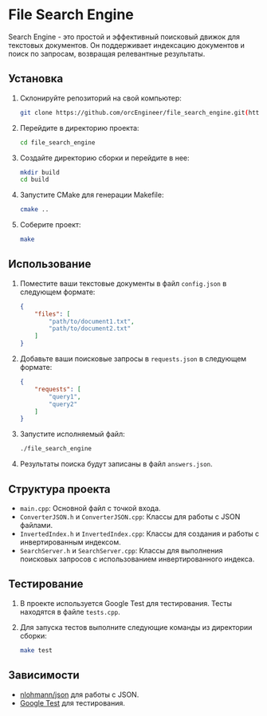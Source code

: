 # File Search Engine

Search Engine - это простой и эффективный поисковый движок для текстовых документов. Он поддерживает индексацию документов и поиск по запросам, возвращая релевантные результаты.

## Установка

1. Склонируйте репозиторий на свой компьютер:
    ```bash
    git clone https://github.com/orcEngineer/file_search_engine.git(https://github.com/orcEngineer/Search-Engine)
    ```

2. Перейдите в директорию проекта:
    ```bash
    cd file_search_engine
    ```

3. Создайте директорию сборки и перейдите в нее:
    ```bash
    mkdir build
    cd build
    ```

4. Запустите CMake для генерации Makefile:
    ```bash
    cmake ..
    ```

5. Соберите проект:
    ```bash
    make
    ```

## Использование

1. Поместите ваши текстовые документы в файл `config.json` в следующем формате:
    ```json
    {
        "files": [
            "path/to/document1.txt",
            "path/to/document2.txt"
        ]
    }
    ```

2. Добавьте ваши поисковые запросы в `requests.json` в следующем формате:
    ```json
    {
        "requests": [
            "query1",
            "query2"
        ]
    }
    ```

3. Запустите исполняемый файл:
    ```bash
    ./file_search_engine
    ```

4. Результаты поиска будут записаны в файл `answers.json`.

## Структура проекта

- `main.cpp`: Основной файл с точкой входа.
- `ConverterJSON.h` и `ConverterJSON.cpp`: Классы для работы с JSON файлами.
- `InvertedIndex.h` и `InvertedIndex.cpp`: Классы для создания и работы с инвертированным индексом.
- `SearchServer.h` и `SearchServer.cpp`: Классы для выполнения поисковых запросов с использованием инвертированного индекса.

## Тестирование

1. В проекте используется Google Test для тестирования. Тесты находятся в файле `tests.cpp`.

2. Для запуска тестов выполните следующие команды из директории сборки:
    ```bash
    make test
    ```

## Зависимости

- [nlohmann/json](https://github.com/nlohmann/json) для работы с JSON.
- [Google Test](https://github.com/google/googletest) для тестирования.
